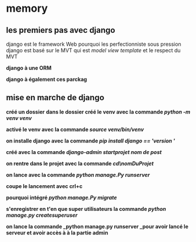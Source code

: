 # memory
## les premiers pas avec django 

django est le framework Web pourquoi les perfectionniste sous pression
django est basé sur le MVT qui est _model view template_ et le respect du MVT 

**django à une ORM**

**django à également ces parckag**

## mise en marche de django 

**créé un dossier**
**dans le dossier créé le venv avec la commande _python -m venv venv_**

**activé le venv avec la commande _source venv/bin/venv_**

**on installe django avec la commande _pip install django == 'version '_**

**créé avec la commande _django-admin startprojet nom de post_**

**on rentre dans le projet avec la commande _cd\nomDuProjet_**

**on lance avec  la commande _python manage.Py runserver_**

**coupe le lancement avec crl+c**

**pourquoi intégré _python manage.Py migrate_**

**s'enregistrer en t'en que super utilisateurs la commande _python manage.py createsuperuser_**

**on lance la commande _python manage.py runserver _pour avoir lancé le serveur et avoir accès à à la partie admin**

